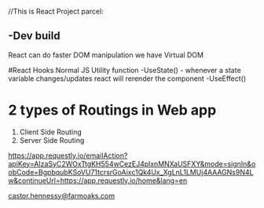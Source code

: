 //This is React Project
parcel:

-Dev build
-



React can do faster DOM manipulation
we have Virtual DOM

#React Hooks
Normal JS Utility function
-UseState() - whenever a state variable changes/updates react will rerender the component
-UseEffect()


# 2 types of Routings in Web app
1. Client Side Routing
2. Server Side Routing 


https://app.requestly.io/emailAction?apiKey=AIzaSyC2WOxTtgKH554wCezEJ4plxnMNXaUSFXY&mode=signIn&oobCode=BgpbqubKSoVU71tcrsrGoAixc1Qk4Ux_XgLnL1LMUj4AAAGNs9N4Lw&continueUrl=https://app.requestly.io/home&lang=en


castor.hennessy@farmoaks.com
